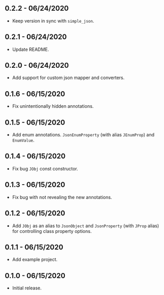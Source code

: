 ## 0.2.2 - 06/24/2020
* Keep version in sync with `simple_json`. 

## 0.2.1 - 06/24/2020
* Update README. 

## 0.2.0 - 06/24/2020
* Add support for custom json mapper and converters. 

## 0.1.6 - 06/15/2020
* Fix unintentionally hidden annotations.

## 0.1.5 - 06/15/2020
* Add enum annotations. `JsonEnumProperty` (with alias `JEnumProp`) and `EnumValue`.

## 0.1.4 - 06/15/2020
* Fix bug `JObj` const constructor.

## 0.1.3 - 06/15/2020
* Fix bug with not revealing the new annotations.

## 0.1.2 - 06/15/2020
* Add `JObj` as an alias to `JsonObject` and `JsonProperty` (with `JProp` alias) for controlling class property options.

## 0.1.1 - 06/15/2020
* Add example project.

## 0.1.0 - 06/15/2020
* Initial release.
